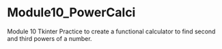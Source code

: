 # Module10_PowerCalci
Module 10 Tkinter Practice to create a functional calculator to find second and third powers of a number.
